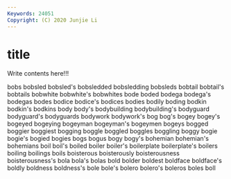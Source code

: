 ```yaml
---
Keywords: 24051
Copyright: (C) 2020 Junjie Li
---
```


# title

Write contents here!!!
 
bobs 
bobsled 
bobsled's 
bobsledded 
bobsledding 
bobsleds 
bobtail 
bobtail's
bobtails 
bobwhite 
bobwhite's 
bobwhites 
bode 
boded 
bodega 
bodega's 
bodegas 
bodes
bodice 
bodice's 
bodices 
bodies 
bodily 
boding 
bodkin 
bodkin's 
bodkins 
body
body's 
bodybuilding 
bodybuilding's 
bodyguard 
bodyguard's 
bodyguards 
bodywork 
bodywork's 
bog 
bog's
bogey 
bogey's 
bogeyed 
bogeying 
bogeyman 
bogeyman's 
bogeymen 
bogeys 
bogged 
boggier
boggiest 
bogging 
boggle 
boggled 
boggles 
boggling 
boggy 
bogie 
bogie's 
bogied
bogies 
bogs 
bogus 
bogy 
bogy's 
bohemian 
bohemian's 
bohemians 
boil 
boil's
boiled 
boiler 
boiler's 
boilerplate 
boilerplate's 
boilers 
boiling 
boilings 
boils 
boisterous
boisterously 
boisterousness 
boisterousness's 
bola 
bola's 
bolas 
bold 
bolder 
boldest 
boldface
boldface's 
boldly 
boldness 
boldness's 
bole 
bole's 
bolero 
bolero's 
boleros 
boles
boll 

